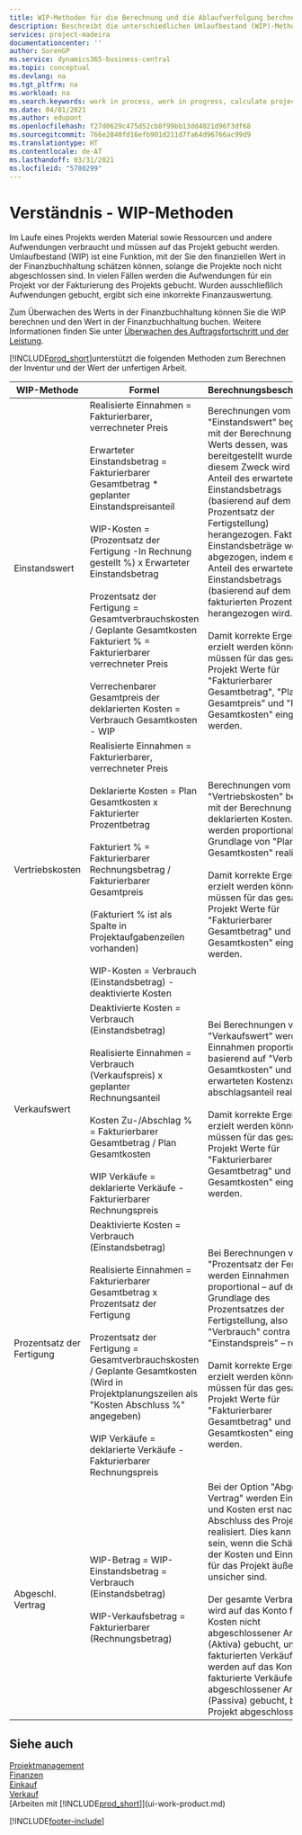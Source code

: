 ```yaml
---
title: WIP-Methoden für die Berechnung und die Ablaufverfolgung berchnen und aufzeichnen | Microsoft Docs.
description: Beschreibt die unterschiedlichen Umlaufbestand (WIP)-Methoden, die verwendet werden können, um Finanzdaten für Projekte zu senden und zu überwachen, die im Umlaufbestand sind.
services: project-madeira
documentationcenter: ''
author: SorenGP
ms.service: dynamics365-business-central
ms.topic: conceptual
ms.devlang: na
ms.tgt_pltfrm: na
ms.workload: na
ms.search.keywords: work in process, work in progress, calculate project WIP
ms.date: 04/01/2021
ms.author: edupont
ms.openlocfilehash: f27d0629c475d52cb8f99bb13dd4021d96f3df68
ms.sourcegitcommit: 766e2840fd16efb901d211d7fa64d96766ac99d9
ms.translationtype: HT
ms.contentlocale: de-AT
ms.lasthandoff: 03/31/2021
ms.locfileid: "5780299"
---
```

# <a name="understanding-wip-methods"></a>Verständnis - WIP-Methoden
Im Laufe eines Projekts werden Material sowie Ressourcen und andere Aufwendungen verbraucht und müssen auf das Projekt gebucht werden. Umlaufbestand (WIP) ist eine Funktion, mit der Sie den finanziellen Wert in der Finanzbuchhaltung schätzen können, solange die Projekte noch nicht abgeschlossen sind. In vielen Fällen werden die Aufwendungen für ein Projekt vor der Fakturierung des Projekts gebucht. Wurden ausschließlich Aufwendungen gebucht, ergibt sich eine inkorrekte Finanzauswertung.

Zum Überwachen des Werts in der Finanzbuchhaltung können Sie die WIP berechnen und den Wert in der Finanzbuchhaltung buchen. Weitere Informationen finden Sie unter [Überwachen des Auftragsfortschritt und der Leistung](projects-how-monitor-progress-performance.md).

[!INCLUDE[prod_short](includes/prod_short.md)]unterstützt die folgenden Methoden zum Berechnen der Inventur und der Wert der unfertigen Arbeit.

| WIP-Methode | Formel | Berechnungsbeschreibung |
| --- | --- | --- |
| Einstandswert |Realisierte Einnahmen = Fakturierbarer, verrechneter Preis<br /><br /> Erwarteter Einstandsbetrag = Fakturierbarer Gesamtbetrag * geplanter Einstandspreisanteil<br /><br /> WIP-Kosten = (Prozentsatz der Fertigung -In Rechnung gestellt %) x Erwarteter Einstandsbetrag<br /><br /> Prozentsatz der Fertigung = Gesamtverbrauchskosten / Geplante Gesamtkosten<br /> Fakturiert % = Fakturierbarer verrechneter Preis<br /><br /> Verrechenbarer Gesamtpreis der deklarierten Kosten = Verbrauch Gesamtkosten - WIP |Berechnungen vom Typ "Einstandswert" beginnen mit der Berechnung des Werts dessen, was bereitgestellt wurde. Zu diesem Zweck wird ein Anteil des erwarteten Einstandsbetrags (basierend auf dem Prozentsatz der Fertigstellung) herangezogen. Fakturierte Einstandsbeträge werden abgezogen, indem ein Anteil des erwarteten Einstandsbetrags (basierend auf dem fakturierten Prozentsatz) herangezogen wird.<br /><br /> Damit korrekte Ergebnisse erzielt werden können, müssen für das gesamte Projekt Werte für "Fakturierbarer Gesamtbetrag", "Plan Gesamtpreis" und "Plan Gesamtkosten" eingegeben werden. |
| Vertriebskosten |Realisierte Einnahmen = Fakturierbarer, verrechneter Preis<br /><br /> Deklarierte Kosten = Plan Gesamtkosten x Fakturierter Prozentbetrag<br /><br /> Fakturiert % = Fakturierbarer Rechnungsbetrag / Fakturierbarer Gesamtpreis<br /><br /> (Fakturiert % ist als Spalte in Projektaufgabenzeilen vorhanden)<br /><br /> WIP-Kosten = Verbrauch (Einstandsbetrag) - deaktivierte Kosten |Berechnungen vom Typ "Vertriebskosten" beginnen mit der Berechnung der deklarierten Kosten. Kosten werden proportional auf der Grundlage von "Plan Gesamtkosten" realisiert.<br /><br /> Damit korrekte Ergebnisse erzielt werden können, müssen für das gesamte Projekt Werte für "Fakturierbarer Gesamtbetrag" und "Plan Gesamtkosten" eingegeben werden. |
| Verkaufswert |Deaktivierte Kosten = Verbrauch (Einstandsbetrag)<br /><br /> Realisierte Einnahmen = Verbrauch (Verkaufspreis) x geplanter Rechnungsanteil<br /><br /> Kosten Zu-/Abschlag % = Fakturierbarer Gesamtbetrag / Plan Gesamtkosten<br /><br /> WIP Verkäufe = deklarierte Verkäufe - Fakturierbarer Rechnungspreis |Bei Berechnungen vom Typ "Verkaufswert" werden die Einnahmen proportional basierend auf "Verbrauch Gesamtkosten" und dem erwarteten Kostenzu-/-abschlagsanteil realisiert.<br /><br /> Damit korrekte Ergebnisse erzielt werden können, müssen für das gesamte Projekt Werte für "Fakturierbarer Gesamtbetrag" und "Plan Gesamtkosten" eingegeben werden. |
| Prozentsatz der Fertigung |Deaktivierte Kosten = Verbrauch (Einstandsbetrag)<br /><br /> Realisierte Einnahmen = Fakturierbarer Gesamtbetrag x Prozentsatz der Fertigung<br /><br /> Prozentsatz der Fertigung = Gesamtverbrauchskosten / Geplante Gesamtkosten<br /> (Wird in Projektplanungszeilen als "Kosten Abschluss %" angegeben)<br /><br /> WIP Verkäufe = deklarierte Verkäufe - Fakturierbarer Rechnungspreis |Bei Berechnungen vom Typ "Prozentsatz der Fertigung" werden Einnahmen proportional – auf der Grundlage des Prozentsatzes der Fertigstellung, also "Verbrauch" contra "Einstandspreis" – realisiert.<br /><br /> Damit korrekte Ergebnisse erzielt werden können, müssen für das gesamte Projekt Werte für "Fakturierbarer Gesamtbetrag" und "Plan Gesamtkosten" eingegeben werden. |
| Abgeschl. Vertrag |WIP-Betrag = WIP-Einstandsbetrag = Verbrauch (Einstandsbetrag)<br /><br /> WIP-Verkaufsbetrag = Fakturierbarer (Rechnungsbetrag) |Bei der Option "Abgeschl. Vertrag" werden Einnahmen und Kosten erst nach Abschluss des Projekts realisiert. Dies kann nützlich sein, wenn die Schätzungen der Kosten und Einnahmen für das Projekt äußerst unsicher sind.<br /><br /> Der gesamte Verbrauch wird auf das Konto für Kosten nicht abgeschlossener Arbeiten (Aktiva) gebucht, und alle fakturierten Verkäufe werden auf das Konto für fakturierte Verkäufe nicht abgeschlossener Arbeiten (Passiva) gebucht, bis das Projekt abgeschlossen ist. |

## <a name="see-also"></a>Siehe auch
[Projektmanagement](projects-manage-projects.md)  
[Finanzen](finance.md)  
[Einkauf](purchasing-manage-purchasing.md)         
[Verkauf](sales-manage-sales.md)      
[Arbeiten mit [!INCLUDE[prod_short](includes/prod_short.md)]](ui-work-product.md)  


[!INCLUDE[footer-include](includes/footer-banner.md)]